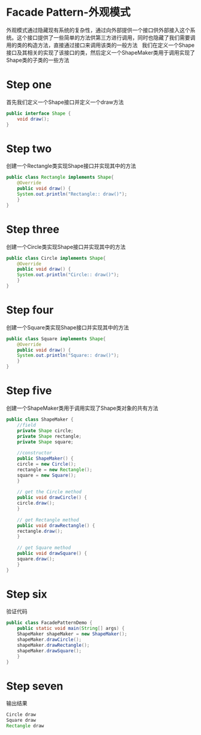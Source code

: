 # Facade Pattern-外观模式
外观模式通过隐藏现有系统的复杂性，通过向外部提供一个接口供外部接入这个系统。这个接口提供了一些简单的方法供第三方进行调用，同时也隐藏了我们需要调用的类的构造方法，直接通过接口来调用该类的一般方法  
我们在定义一个Shape接口及其相关的实现了该接口的类，然后定义一个ShapeMaker类用于调用实现了Shape类的子类的一些方法
# Step one
首先我们定义一个Shape接口并定义一个draw方法
```Java
public interface Shape {
    void draw();
}
```
# Step two
创建一个Rectangle类实现Shape接口并实现其中的方法
```Java
public class Rectangle implements Shape{
    @Override
    public void draw() {
	System.out.println("Rectangle:: draw()");
    }
}
```
# Step three
创建一个Circle类实现Shape接口并实现其中的方法
```Java
public class Circle implements Shape{
    @Override
    public void draw() {
	System.out.println("Circle:: draw()");
    }
}
```
# Step four
创建一个Square类实现Shape接口并实现其中的方法
```Java
public class Square implements Shape{
    @Override
    public void draw() {
	System.out.println("Square:: draw()");
    }
}
```
# Step five
创建一个ShapeMaker类用于调用实现了Shape类对象的共有方法
```Java
public class ShapeMaker {
    //field
    private Shape circle;
    private Shape rectangle;
    private Shape square;
    
    //constructor
    public ShapeMaker() {
	circle = new Circle();
	rectangle = new Rectangle();
	square = new Square();
    }
    
    // get the Circle method
    public void drawCircle() {
	circle.draw();
    }
    
    // get Rectangle method
    public void drawRectangle() {
	rectangle.draw();
    }
    
    // get Square method
    public void drawSquare() {
	square.draw();
    }
}
```
# Step six
验证代码
```Java
public class FacadePatternDemo {
    public static void main(String[] args) {
	ShapeMaker shapeMaker = new ShapeMaker();
	shapeMaker.drawCircle();
	shapeMaker.drawRectangle();
	shapeMaker.drawSquare();
    }
}
```
# Step seven
输出结果
```Java
Circle draw
Square draw
Rectangle draw
```
